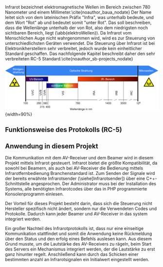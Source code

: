 Infrarot bezeichnet elektromagnetische Wellen im Bereich zwischen 780 Nanometer und einem Millimeter.\cite{noauthor_baua_nodate} 
Der Name leitet sich von dem lateinischen Präfix "Infra", was unterhalb bedeute, und dem Wort "Rot" ab und bedeutet somit "unter Rot". 
Das soll beschreiben, dass die Wellenlänge unterhalb der von Rot, also dem niedrigsten noch sichtbaren Bereich, liegt (\abb{elektroWellen}). 
Da Infrarot vom Menschlichen Auge nicht wahrgenommen wird, wird es zur Steuerung von unterschiedlichsten Geräten verwendet. 
Die Steuerung über Infrarot ist bei Elektronikherstellern sehr verbreitet, jedoch wurde kein einheitlicher Standard geschaffen. 
Das nachfolgende Kapitel beschreibt daher den sehr verbreiteten RC-5 Standard.\cite{noauthor_sb-projects_nodate}

![Darstellung des elektromagnetischem Spektrums\label{elektroWellen}](bilder/Clemens/Optikspectrum.png){width=90%}

## Funktionsweise des Protokolls (RC-5)


## Anwendung in diesem Projekt 
Die Kommunikation mit dem AV-Receiver und dem Beamer wird in diesem Projekt mittels Infrarot gesteuert. 
Infrarot bietet die größte Kompatibilität, da sowohl bei Beamern, als auch bei AV-Receiver die Bedienung mittels Infrarotfernbedienung Branchenstandard ist. 
Zum Senden der Signale wird der bereits erwähnte Infrarotsender (\siehe[Infrarotsender]) über eine C++-Schnittstelle angesprochen.
Der Administrator muss bei der Installation des Systems, alle benötigten Infrarotcodes über das in PHP programmierte Konsolenprogramm einlesen.

Der Vorteil für dieses Projekt besteht darin, dass sich die Steuerung nicht Hersteller spezifisch nicht ändert, sondern nur die Verwendeten Codes und Protokolle. 
Dadurch kann jeder Beamer und AV-Receiver in das system integriert werden.

Ein großer Nachteil des Infrarotprotokolls ist, dass nur eine einseitige Kommunikation stattfindet und somit die Anwendung keine Rückmeldung über den Status und den erfolg eines Befehls auslesen kann. 
Aus diesem Grund musste, um die Lautstärke des AV-Receivers zu rägeln, beim Start des Servers ein Mechanismus integriert werden, der die Lautstärke zu erst ganz hinunter regelt. 
Anschließend kann durch das Schicken einer bestimmten anzahl an Infrarotsignalen ein Initialwert eingestellt werden.